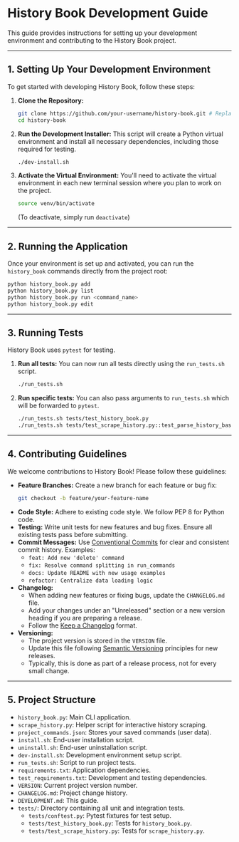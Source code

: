 # History Book Development Guide

This guide provides instructions for setting up your development environment and contributing to the History Book project.

---

## 1. Setting Up Your Development Environment

To get started with developing History Book, follow these steps:

1.  **Clone the Repository:**
    ```bash
    git clone https://github.com/your-username/history-book.git # Replace with actual repo URL
    cd history-book
    ```

2.  **Run the Development Installer:**
    This script will create a Python virtual environment and install all necessary dependencies, including those required for testing.
    ```bash
    ./dev-install.sh
    ```

3.  **Activate the Virtual Environment:**
    You'll need to activate the virtual environment in each new terminal session where you plan to work on the project.
    ```bash
    source venv/bin/activate
    ```
    (To deactivate, simply run `deactivate`)

---

## 2. Running the Application

Once your environment is set up and activated, you can run the `history_book` commands directly from the project root:

```bash
python history_book.py add
python history_book.py list
python history_book.py run <command_name>
python history_book.py edit
```

---

## 3. Running Tests

History Book uses `pytest` for testing.

1.  **Run all tests:**
    You can now run all tests directly using the `run_tests.sh` script.
    ```bash
    ./run_tests.sh
    ```

2.  **Run specific tests:**
    You can also pass arguments to `run_tests.sh` which will be forwarded to `pytest`.
    ```bash
    ./run_tests.sh tests/test_history_book.py
    ./run_tests.sh tests/test_scrape_history.py::test_parse_history_bash
    ```

---

## 4. Contributing Guidelines

We welcome contributions to History Book! Please follow these guidelines:

* **Feature Branches:** Create a new branch for each feature or bug fix:
    ```bash
    git checkout -b feature/your-feature-name
    ```
* **Code Style:** Adhere to existing code style. We follow PEP 8 for Python code.
* **Testing:** Write unit tests for new features and bug fixes. Ensure all existing tests pass before submitting.
* **Commit Messages:** Use [Conventional Commits](https://www.conventionalcommits.org/en/v1.0.0/) for clear and consistent commit history. Examples:
    * `feat: Add new 'delete' command`
    * `fix: Resolve command splitting in run_commands`
    * `docs: Update README with new usage examples`
    * `refactor: Centralize data loading logic`
* **Changelog:**
    * When adding new features or fixing bugs, update the `CHANGELOG.md` file.
    * Add your changes under an "Unreleased" section or a new version heading if you are preparing a release.
    * Follow the [Keep a Changelog](https://keepachangelog.com/en/1.0.0/) format.
* **Versioning:**
    * The project version is stored in the `VERSION` file.
    * Update this file following [Semantic Versioning](https://semver.org/spec/v2.0.0.html) principles for new releases.
    * Typically, this is done as part of a release process, not for every small change.

---

## 5. Project Structure

* `history_book.py`: Main CLI application.
* `scrape_history.py`: Helper script for interactive history scraping.
* `project_commands.json`: Stores your saved commands (user data).
* `install.sh`: End-user installation script.
* `uninstall.sh`: End-user uninstallation script.
* `dev-install.sh`: Development environment setup script.
* `run_tests.sh`: Script to run project tests.
* `requirements.txt`: Application dependencies.
* `test_requirements.txt`: Development and testing dependencies.
* `VERSION`: Current project version number.
* `CHANGELOG.md`: Project change history.
* `DEVELOPMENT.md`: This guide.
* `tests/`: Directory containing all unit and integration tests.
    * `tests/conftest.py`: Pytest fixtures for test setup.
    * `tests/test_history_book.py`: Tests for `history_book.py`.
    * `tests/test_scrape_history.py`: Tests for `scrape_history.py`.